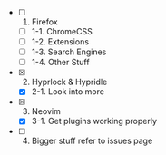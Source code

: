 - [ ] 1. Firefox
	- [ ] 1-1. ChromeCSS
	- [ ] 1-2. Extensions
	- [ ] 1-3. Search Engines
	- [ ] 1-4. Other Stuff
- [x] 2. Hyprlock & Hypridle
	- [x] 2-1. Look into more
- [x] 3.  Neovim
	- [x] 3-1. Get plugins working properly
- [ ] 4. Bigger stuff refer to issues page
